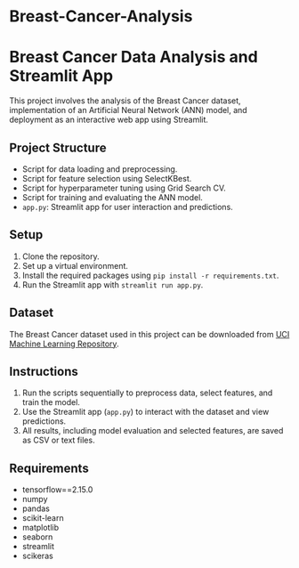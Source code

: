 ﻿# Breast-Cancer-Analysis
# Breast Cancer Data Analysis and Streamlit App

This project involves the analysis of the Breast Cancer dataset, implementation of an Artificial Neural Network (ANN) model, and deployment as an interactive web app using Streamlit.

## Project Structure
- Script for data loading and preprocessing.
- Script for feature selection using SelectKBest.
- Script for hyperparameter tuning using Grid Search CV.
- Script for training and evaluating the ANN model.
- `app.py`: Streamlit app for user interaction and predictions.

## Setup
1. Clone the repository.
2. Set up a virtual environment.
3. Install the required packages using `pip install -r requirements.txt`.
4. Run the Streamlit app with `streamlit run app.py`.

## Dataset
The Breast Cancer dataset used in this project can be downloaded from [UCI Machine Learning Repository](https://archive.ics.uci.edu/ml/datasets/Breast+Cancer+Wisconsin+%28Diagnostic%29).

## Instructions
1. Run the scripts sequentially to preprocess data, select features, and train the model.
2. Use the Streamlit app (`app.py`) to interact with the dataset and view predictions.
3. All results, including model evaluation and selected features, are saved as CSV or text files.

## Requirements
- tensorflow==2.15.0
- numpy
- pandas
- scikit-learn
- matplotlib
- seaborn
- streamlit
- scikeras
